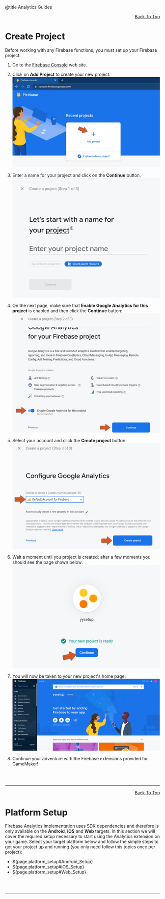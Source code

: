 @title Analytics Guides

<a id="top"></a>
<!-- Page HTML do not touch -->
<a /><p align="right">[Back To Top](#top)</p>

# Create Project

  Before working with any Firebase functions, you must set up your Firebase project:

1. Go to the [Firebase Console](https://console.firebase.google.com/) web site.
2. Click on **Add Project** to create your new project.<br>
      ![](assets/setupProjectStep1.PNG)

3. Enter a name for your project and click on the **Continue** button.<br>
      ![](assets/setupProjectStep2.PNG)

4. On the next page, make sure that **Enable Google Analytics for this project** is enabled and then click the **Continue** button:<br>
      ![](assets/setupProjectStep3.PNG)

5. Select your account and click the **Create project** button:<br>
      ![](assets/setupProjectStep4.PNG)

6. Wait a moment until you project is created; after a few moments you should see the page shown below:<br>
      ![](assets/setupProjectStep5.PNG)

7. You will now be taken to your new project's home page:<br>
      ![](assets/setupProjectStep6.PNG)

8. Continue your adventure with the Firebase extensions provided for GameMaker!


<br><br>

---

<!-- Page HTML do not touch -->
<a /><p align="right">[Back To Top](#top)</p>

# Platform Setup

Firebase Analytics implementation uses SDK dependencies and therefore is only available on the **Android**, **iOS** and **Web** targets. In this section we will cover the required setup necessary to start using the Analytics extension on your game.
Select your target platform below and follow the simple steps to get your project up and running (you only need follow this topics once per project):

* ${page.platform_setup#Android_Setup}
* ${page.platform_setup#iOS_Setup}
* ${page.platform_setup#Web_Setup}


<br><br>

---